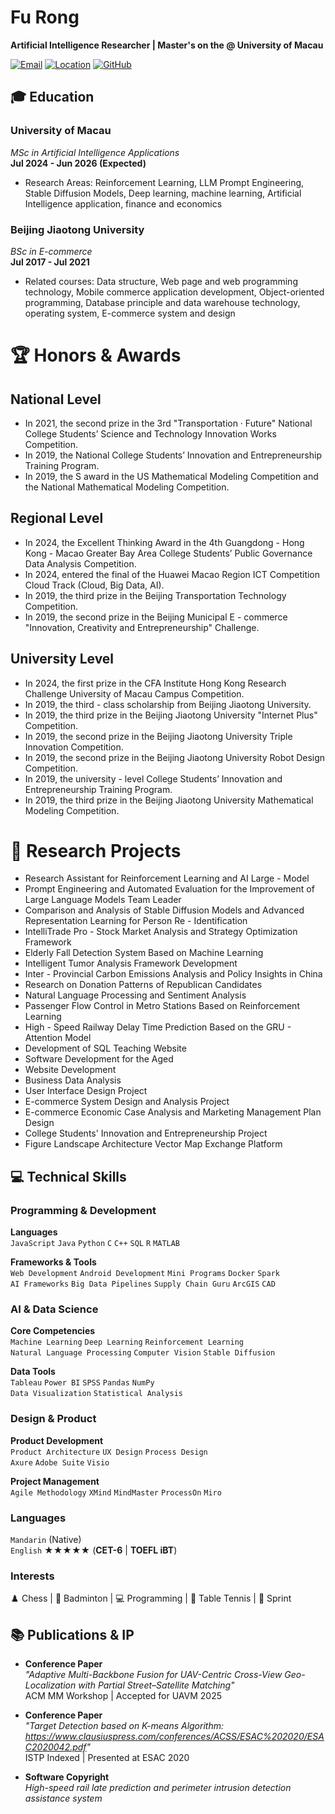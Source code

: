 # Fu Rong

**Artificial Intelligence Researcher | Master's on the @ University of Macau**

[![Email](https://img.shields.io/badge/Email-mc466603@um.edu.mo-red?style=flat&logo=gmail)](mailto:mc466603@um.edu.mo)
[![Location](https://img.shields.io/badge/Location-Macau,%20China-blue?style=flat&logo=map)](https://www.google.com/maps/place/Macau)
[![GitHub](https://img.shields.io/badge/GitHub-Profile-brightgreen?style=flat&logo=github)](https://github.com/furonglegend)


## 🎓 Education

### ​**University of Macau**  
*MSc in Artificial Intelligence Applications*  
**Jul 2024 - Jun 2026 (Expected)**  
- Research Areas: Reinforcement Learning, LLM Prompt Engineering, Stable Diffusion Models, Deep learning, machine learning, Artificial Intelligence application, finance and economics

### ​**Beijing Jiaotong University**  
*BSc in E-commerce*  
**Jul 2017 - Jul 2021**  
- Related courses: Data structure, Web page and web programming technology, Mobile commerce application development, Object-oriented programming, Database principle and data warehouse technology, operating system, E-commerce system and design 

# 🏆 Honors & Awards

## **National Level**
- In 2021, the second prize in the 3rd "Transportation · Future" National College Students’ Science and Technology Innovation Works Competition.
- In 2019, the National College Students’ Innovation and Entrepreneurship Training Program.
- In 2019, the S award in the US Mathematical Modeling Competition and the National Mathematical Modeling Competition.

## **Regional Level**
- In 2024, the Excellent Thinking Award in the 4th Guangdong - Hong Kong - Macao Greater Bay Area College Students’ Public Governance Data Analysis Competition.
- In 2024, entered the final of the Huawei Macao Region ICT Competition Cloud Track (Cloud, Big Data, AI).
- In 2019, the third prize in the Beijing Transportation Technology Competition.
- In 2019, the second prize in the Beijing Municipal E - commerce "Innovation, Creativity and Entrepreneurship" Challenge.

## **University Level**
- In 2024, the first prize in the CFA Institute Hong Kong Research Challenge University of Macau Campus Competition.
- In 2019, the third - class scholarship from Beijing Jiaotong University.
- In 2019, the third prize in the Beijing Jiaotong University "Internet Plus" Competition.
- In 2019, the second prize in the Beijing Jiaotong University Triple Innovation Competition.
- In 2019, the second prize in the Beijing Jiaotong University Robot Design Competition.
- In 2019, the university - level College Students’ Innovation and Entrepreneurship Training Program.
- In 2019, the third prize in the Beijing Jiaotong University Mathematical Modeling Competition.

# 🔬 Research Projects

- Research Assistant for Reinforcement Learning and AI Large - Model
- Prompt Engineering and Automated Evaluation for the Improvement of Large Language Models Team Leader
- Comparison and Analysis of Stable Diffusion Models and Advanced Representation Learning for Person Re - Identification
- IntelliTrade Pro - Stock Market Analysis and Strategy Optimization Framework
- Elderly Fall Detection System Based on Machine Learning
- Intelligent Tumor Analysis Framework Development
- Inter - Provincial Carbon Emissions Analysis and Policy Insights in China
- Research on Donation Patterns of Republican Candidates
- Natural Language Processing and Sentiment Analysis
- Passenger Flow Control in Metro Stations Based on Reinforcement Learning
- High - Speed Railway Delay Time Prediction Based on the GRU - Attention Model
- Development of SQL Teaching Website
- Software Development for the Aged
- Website Development
- Business Data Analysis
- User Interface Design Project
- E-commerce System Design and Analysis Project
- E-commerce Economic Case Analysis and Marketing Management Plan Design
- College Students' Innovation and Entrepreneurship Project
- Figure Landscape Architecture Vector Map Exchange Platform


## 💻 Technical Skills

### Programming & Development
**Languages**  
`JavaScript` `Java` `Python` `C` `C++` `SQL` `R` `MATLAB`

**Frameworks & Tools**  
`Web Development` `Android Development` `Mini Programs` `Docker` `Spark`  
`AI Frameworks` `Big Data Pipelines` `Supply Chain Guru` `ArcGIS` `CAD`

### AI & Data Science
**Core Competencies**  
`Machine Learning` `Deep Learning` `Reinforcement Learning`  
`Natural Language Processing` `Computer Vision` `Stable Diffusion`

**Data Tools**  
`Tableau` `Power BI` `SPSS` `Pandas` `NumPy`  
`Data Visualization` `Statistical Analysis`

### Design & Product
**Product Development**  
`Product Architecture` `UX Design` `Process Design`  
`Axure` `Adobe Suite` `Visio`

**Project Management**  
`Agile Methodology` `XMind` `MindMaster` `ProcessOn` `Miro`

### Languages
`Mandarin` (Native)  
`English` ★★★★★ (**CET-6** | ​**TOEFL iBT**)

### Interests
♟️ Chess | 🏸 Badminton | 💻 Programming | 🏓 Table Tennis | 🏃 Sprint

## 📚 Publications & IP

- **Conference Paper**  
  *"Adaptive Multi-Backbone Fusion for UAV-Centric Cross-View Geo-Localization with Partial Street–Satellite Matching"*  
  ACM MM Workshop | Accepted for UAVM 2025


- ​**Conference Paper**  
  *"Target Detection based on K-means Algorithm: https://www.clausiuspress.com/conferences/ACSS/ESAC%202020/ESAC2020042.pdf"*  
  ISTP Indexed | Presented at ESAC 2020

- ​**Software Copyright**  
  *High-speed rail late prediction and perimeter intrusion detection assistance system*  
  
